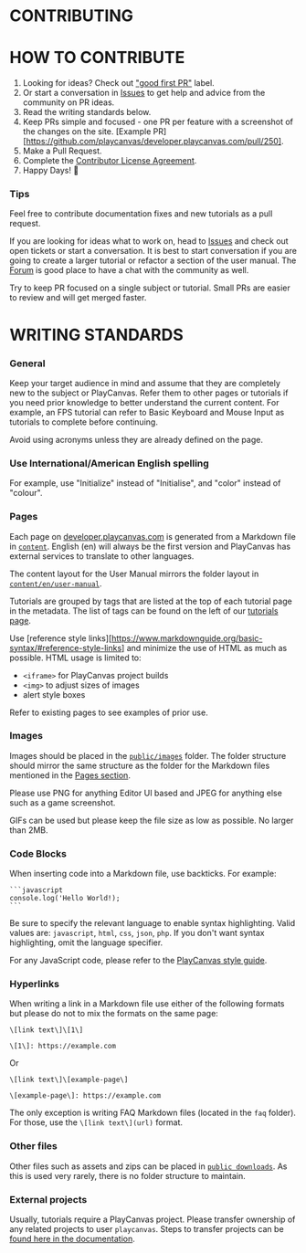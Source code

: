 # CONTRIBUTING

# HOW TO CONTRIBUTE

1. Looking for ideas? Check out ["good first PR"](https://github.com/playcanvas/developer.playcanvas.com/labels/good%20first%20PR) label.
2. Or start a conversation in [Issues](https://github.com/playcanvas/developer/issues) to get help and advice from the community on PR ideas.
3. Read the writing standards below.
4. Keep PRs simple and focused - one PR per feature with a screenshot of the changes on the site. [Example PR][https://github.com/playcanvas/developer.playcanvas.com/pull/250].
5. Make a Pull Request.
6. Complete the [Contributor License Agreement](https://docs.google.com/a/playcanvas.com/forms/d/1Ih69zQfJG-QDLIEpHr6CsaAs6fPORNOVnMv5nuo0cjk/viewform).
7. Happy Days! 🎉

### Tips

Feel free to contribute documentation fixes and new tutorials as a pull request.

If you are looking for ideas what to work on, head to [Issues](https://github.com/playcanvas/developers/issues) and check out open tickets or start a conversation. It is best to start conversation if you are going to create a larger tutorial or refactor a section of the user manual. The [Forum](http://forum.playcanvas.com/) is good place to have a chat with the community as well.

Try to keep PR focused on a single subject or tutorial. Small PRs are easier to review and will get merged faster.

# WRITING STANDARDS

### General

Keep your target audience in mind and assume that they are completely new to the subject or PlayCanvas. Refer them to other pages or tutorials if you need prior knowledge to better understand the current content. For example, an FPS tutorial can refer to Basic Keyboard and Mouse Input as tutorials to complete before continuing.

Avoid using acronyms unless they are already defined on the page.

### Use International/American English spelling

For example, use "Initialize" instead of "Initialise", and "color" instead of "colour".

### Pages

Each page on [developer.playcanvas.com](https://developer.playcanvas.com) is generated from a Markdown file in [`content`](https://github.com/playcanvas/developer.playcanvas.com/tree/master/content). English (en) will always be the first version and PlayCanvas has external services to translate to other languages.

The content layout for the User Manual mirrors the folder layout in [`content/en/user-manual`](https://github.com/playcanvas/developer.playcanvas.com/tree/master/content/en/user-manual).

Tutorials are grouped by tags that are listed at the top of each tutorial page in the metadata. The list of tags can be found on the left of our [tutorials page](https://developer.playcanvas.com/en/tutorials/).

Use [reference style links][https://www.markdownguide.org/basic-syntax/#reference-style-links] and minimize the use of HTML as much as possible. HTML usage is limited to:

- `<iframe>` for PlayCanvas project builds
- `<img>` to adjust sizes of images
- alert style boxes

Refer to existing pages to see examples of prior use.

### Images

Images should be placed in the [`public/images`](https://github.com/playcanvas/developer.playcanvas.com/tree/master/public/images) folder. The folder structure should mirror the same structure as the folder for the Markdown files mentioned in the [Pages section](#Pages).

Please use PNG for anything Editor UI based and JPEG for anything else such as a game screenshot.

GIFs can be used but please keep the file size as low as possible. No larger than 2MB.

### Code Blocks

When inserting code into a Markdown file, use backticks. For example:

    ```javascript
    console.log('Hello World!);
    ```

Be sure to specify the relevant language to enable syntax highlighting. Valid values are: `javascript`, `html`, `css`, `json`, `php`. If you don't want syntax highlighting, omit the language specifier.

For any JavaScript code, please refer to the [PlayCanvas style guide](https://github.com/playcanvas/engine/blob/master/.github/CONTRIBUTING.md).

### Hyperlinks

When writing a link in a Markdown file use either of the following formats but please do not to mix the formats on the same page:

```
\[link text\]\[1\]

\[1\]: https://example.com
```

Or

```
\[link text\]\[example-page\]

\[example-page\]: https://example.com
```

The only exception is writing FAQ Markdown files (located in the `faq` folder). For those, use the `\[link text\](url)` format.

### Other files

Other files such as assets and zips can be placed in [`public downloads`](https://github.com/playcanvas/developer.playcanvas.com/tree/master/public/downloads). As this is used very rarely, there is no folder structure to maintain.

### External projects

Usually, tutorials require a PlayCanvas project. Please transfer ownership of any related projects to user `playcanvas`. Steps to transfer projects can be [found here in the documentation](https://developer.playcanvas.com/en/user-manual/profile/projects/#transfer-project-ownership).

